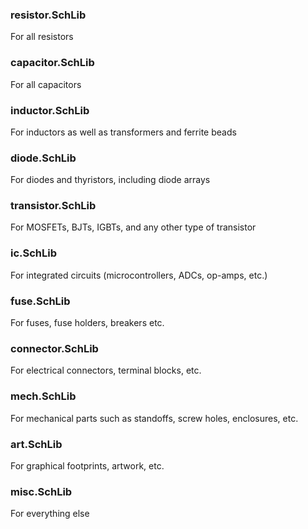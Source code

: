 ### resistor.SchLib
For all resistors

### capacitor.SchLib
For all capacitors

### inductor.SchLib
For inductors as well as transformers and ferrite beads

### diode.SchLib
For diodes and thyristors, including diode arrays

### transistor.SchLib
For MOSFETs, BJTs, IGBTs, and any other type of transistor

### ic.SchLib
For integrated circuits (microcontrollers, ADCs, op-amps, etc.)

### fuse.SchLib
For fuses, fuse holders, breakers etc.

### connector.SchLib
For electrical connectors, terminal blocks, etc.

### mech.SchLib
For mechanical parts such as standoffs, screw holes, enclosures, etc.

### art.SchLib
For graphical footprints, artwork, etc.

### misc.SchLib
For everything else